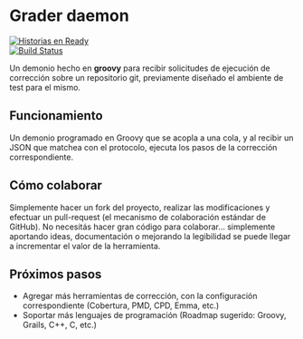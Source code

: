 # Grader daemon

[![Historias en Ready](https://badge.waffle.io/delucas/braid-grader.png?label=ready)](https://waffle.io/delucas/braid-grader)  
[![Build Status](https://travis-ci.org/delucas/braid-grader.png?branch=master)](https://travis-ci.org/delucas/braid-grader)

Un demonio hecho en **groovy** para recibir solicitudes de ejecución de corrección sobre un repositorio git, previamente diseñado el ambiente de test para el mismo.

## Funcionamiento

Un demonio programado en Groovy que se acopla a una cola, y al recibir un JSON que matchea con el protocolo, ejecuta los pasos de la corrección correspondiente.

## Cómo colaborar

Simplemente hacer un fork del proyecto, realizar las modificaciones y efectuar un pull-request (el mecanismo de colaboración estándar de GitHub).
No necesitás hacer gran código para colaborar... simplemente aportando ideas, documentación o mejorando la legibilidad se puede llegar a incrementar el valor de la herramienta.

## Próximos pasos

* Agregar más herramientas de corrección, con la configuración correspondiente (Cobertura, PMD, CPD, Emma, etc.)
* Soportar más lenguajes de programación (Roadmap sugerido: Groovy, Grails, C++, C, etc.)
